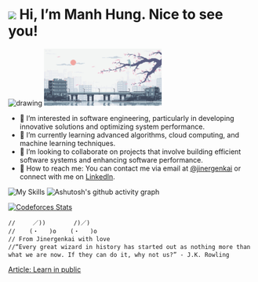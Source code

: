 <h1><img src="https://emojis.slackmojis.com/emojis/images/1531849430/4246/blob-sunglasses.gif?1531849430" width="30"/> Hi, I’m Manh Hung. Nice to see you!</h1>

<img src="./qCPpP8C.gif" alt="drawing" width="40%" height="50%"/> <img src="https://github.com/jinergenkai/jinergenkai/blob/main/bd565dcc0a556add0b0a0ed6b26d686e.gif" alt="drawing" width="47.5%" height="50%"/> 

- 👀 I’m interested in software engineering, particularly in developing innovative solutions and optimizing system performance.
- 🌱 I’m currently learning advanced algorithms, cloud computing, and machine learning techniques.
- 💞️ I’m looking to collaborate on projects that involve building efficient software systems and enhancing software performance.
- 👋 How to reach me: You can contact me via email at [@jinergenkai](mailto:jinergenkai@gmail.com) or connect with me on [LinkedIn](https://www.linkedin.com/in/jinergenkai/).

![My Skills](https://skillicons.dev/icons?i=flutter,dotnet,react,neovim,cpp,cs,dart,js,python,rust&perline=10)
![Ashutosh's github activity graph](https://github-readme-activity-graph.vercel.app/graph?username=jinergenkai&theme=tokyo-night)

<!--
[![LeetCode Stats](https://leetcard.jacoblin.cool/Jinergenkai?theme=nord,unicorn&font=Montserrat&ext=heatmap)](https://leetcode.com/Jinergenkai/) 
-->
[![Codeforces Stats](https://codeforces-readme-stats.vercel.app/api/card?username=Jinergenkai&theme=default&disable_animations=false&show_icons=true&force_username=true)]()
```
//     ／))        /)／)
//    (・   )o    (・   )o
// From Jinergenkai with love
//“Every great wizard in history has started out as nothing more than what we are now. If they can do it, why not us?” - J.K. Rowling
```

[Article: Learn in public](./1.md)

<!---
jinergenkai/jinergenkai is a ✨ special ✨ repository because its `README.md` (this file) appears on your GitHub profile.
You can click the Preview link to take a look at your changes.
--->
